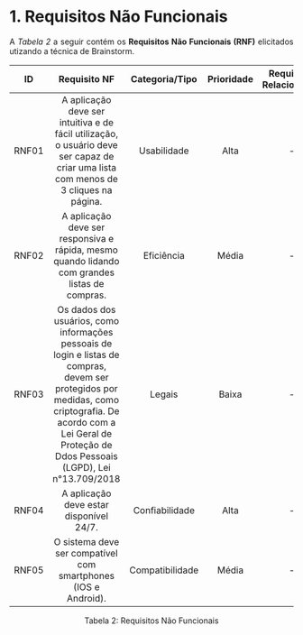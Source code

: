# 1. Requisitos Não Funcionais

<p align="justify">A <i>Tabela 2</i> a seguir contém os <b>Requisitos Não Funcionais (RNF)</b> elicitados utizando a técnica de Brainstorm.</p>

| ID   |                                 Requisito NF                              | Categoria/Tipo | Prioridade | Requisitos Relacionados |
| :--: | :-----------------------------------------------------------------------: |:-------------: | :--------: | :-----------------: |
| RNF01 |  A aplicação deve ser intuitiva e de fácil utilização, o usuário deve ser capaz de criar uma lista com menos de 3 cliques na página. | Usabilidade               |Alta      |    -             |
| RNF02 |  A aplicação deve ser responsiva e rápida, mesmo quando lidando com grandes listas de compras.     |  Eficiência     |Média        |    -              |
| RNF03 |  Os dados dos usuários, como informações pessoais de login e listas de compras, devem ser protegidos por medidas, como criptografia. De acordo com a Lei Geral de Proteção de Ddos Pessoais (LGPD), Lei n°13.709/2018              |  Legais       |Baixa       |     -               |
| RNF04 |  A aplicação deve estar disponível 24/7.              |  Confiabilidade       |Alta       |     -               |
| RNF05 |  O sistema deve ser compatível com smartphones (IOS e Android).              |  Compatibilidade       |Média      |     -               |

<div style="text-align: center">
<p>Tabela 2: Requisitos Não Funcionais</p>
</div>
